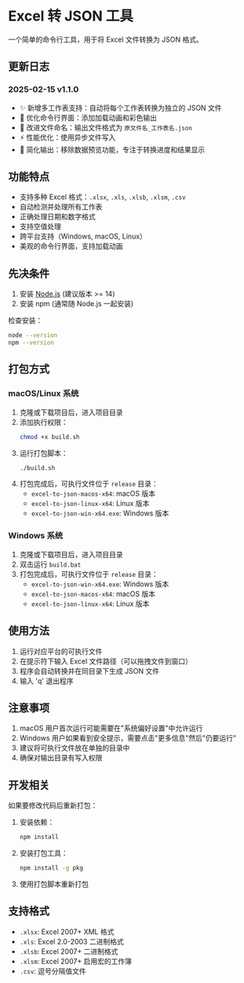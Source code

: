 # Excel 转 JSON 工具

一个简单的命令行工具，用于将 Excel 文件转换为 JSON 格式。

## 更新日志

### 2025-02-15 v1.1.0

- ✨ 新增多工作表支持：自动将每个工作表转换为独立的 JSON 文件
- 🎨 优化命令行界面：添加加载动画和彩色输出
- 🔧 改进文件命名：输出文件格式为 `原文件名_工作表名.json`
- ⚡️ 性能优化：使用异步文件写入
- 🎯 简化输出：移除数据预览功能，专注于转换进度和结果显示

## 功能特点

- 支持多种 Excel 格式：`.xlsx`, `.xls`, `.xlsb`, `.xlsm`, `.csv`
- 自动检测并处理所有工作表
- 正确处理日期和数字格式
- 支持空值处理
- 跨平台支持（Windows, macOS, Linux）
- 美观的命令行界面，支持加载动画

## 先决条件

1. 安装 [Node.js](https://nodejs.org/) (建议版本 >= 14)
2. 安装 npm (通常随 Node.js 一起安装)

检查安装：
``` bash
node --version
npm --version
```

## 打包方式

### macOS/Linux 系统

1. 克隆或下载项目后，进入项目目录
2. 添加执行权限：
   ```bash
   chmod +x build.sh
   ```
3. 运行打包脚本：
   ```bash
   ./build.sh
   ```
4. 打包完成后，可执行文件位于 `release` 目录：
   - `excel-to-json-macos-x64`: macOS 版本
   - `excel-to-json-linux-x64`: Linux 版本
   - `excel-to-json-win-x64.exe`: Windows 版本

### Windows 系统

1. 克隆或下载项目后，进入项目目录
2. 双击运行 `build.bat`
3. 打包完成后，可执行文件位于 `release` 目录：
   - `excel-to-json-win-x64.exe`: Windows 版本
   - `excel-to-json-macos-x64`: macOS 版本
   - `excel-to-json-linux-x64`: Linux 版本

## 使用方法

1. 运行对应平台的可执行文件
2. 在提示符下输入 Excel 文件路径（可以拖拽文件到窗口）
3. 程序会自动转换并在同目录下生成 JSON 文件
4. 输入 'q' 退出程序

## 注意事项

1. macOS 用户首次运行可能需要在"系统偏好设置"中允许运行
2. Windows 用户如果看到安全提示，需要点击"更多信息"然后"仍要运行"
3. 建议将可执行文件放在单独的目录中
4. 确保对输出目录有写入权限

## 开发相关

如果要修改代码后重新打包：

1. 安装依赖：
   ```bash
   npm install
   ```

2. 安装打包工具：
   ```bash
   npm install -g pkg
   ```

3. 使用打包脚本重新打包

## 支持格式

- `.xlsx`: Excel 2007+ XML 格式
- `.xls`: Excel 2.0-2003 二进制格式
- `.xlsb`: Excel 2007+ 二进制格式
- `.xlsm`: Excel 2007+ 启用宏的工作簿
- `.csv`: 逗号分隔值文件